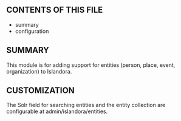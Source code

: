 CONTENTS OF THIS FILE
---------------------

 * summary
 * configuration

SUMMARY
-------

This module is for adding support for entities (person, place, event,
organization) to Islandora.

CUSTOMIZATION
-------------

The Solr field for searching entities and the entity collection are
configurable at admin/islandora/entities.
